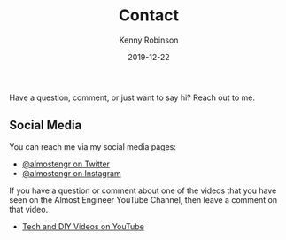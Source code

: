 ﻿---
date: 2019-12-22
description: Information about this blog and Kenny Robinson.
author: Kenny Robinson
title: Contact
---

Have a question, comment, or just want to say hi? Reach out to me.

## Social Media

You can reach me via my social media pages:

* <a href="https://twitter.com/almostengr" target="_blank">@almostengr on Twitter</a>
* <a href="https://instagram.com/almostengr" target="_blank">@almostengr on Instagram</a>

If you have a question or comment about one of the videos that you have seen on the
Almost Engineer YouTube Channel, then leave a comment on that video.

* <a href="https://www.youtube.com/channel/UC4HCouBLtXD1j1U_17aBqig?sub_confirmation=1" target="_blank">Tech and DIY Videos on YouTube</a>
